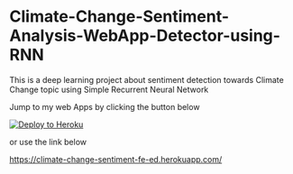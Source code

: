 # Climate-Change-Sentiment-Analysis-WebApp-Detector-using-RNN
This is a deep learning project about sentiment detection towards Climate Change topic using Simple Recurrent Neural Network

Jump to my web Apps by clicking the button below

[![Deploy to Heroku](https://www.herokucdn.com/deploy/button.svg)](https://climate-change-sentiment-fe-ed.herokuapp.com/)

or use the link below

https://climate-change-sentiment-fe-ed.herokuapp.com/
